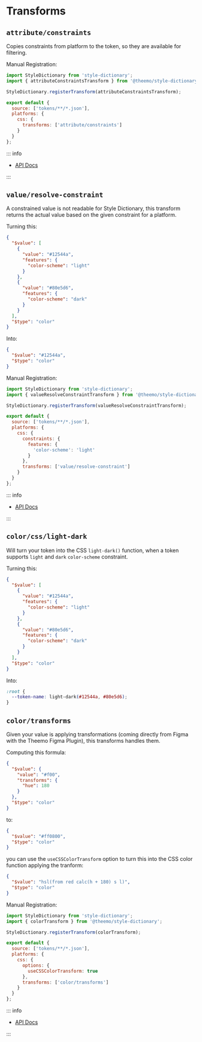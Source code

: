 # Transforms

## `attribute/constraints`

Copies constraints from platform to the token, so they are available for
filtering.

Manual Registration:

```js [config.js] twoslash
import StyleDictionary from 'style-dictionary';
import { attributeConstraintsTransform } from '@theemo/style-dictionary';

StyleDictionary.registerTransform(attributeConstraintsTransform);

export default {
  source: ['tokens/**/*.json'],
  platforms: {
    css: {
      transforms: ['attribute/constraints']
    }
  }
};
```

::: info

- [API Docs](../../../api/@theemo/style-dictionary/variables/attributeConstraintsTransform.md)

:::

## `value/resolve-constraint`

A constrained value is not readable for Style Dictionary, this transform returns
the actual value based on the given constraint for a platform.

Turning this:

```json [token]
{
  "$value": [
    {
      "value": "#12544a",
      "features": {
        "color-scheme": "light"
      }
    },
    {
      "value": "#80e5d6",
      "features": {
        "color-scheme": "dark"
      }
    }
  ],
  "$type": "color"
}
```

Into:

```json [token]
{
  "$value": "#12544a",
  "$type": "color"
}
```

Manual Registration:

```js [config.js] twoslash
import StyleDictionary from 'style-dictionary';
import { valueResolveConstraintTransform } from '@theemo/style-dictionary';

StyleDictionary.registerTransform(valueResolveConstraintTransform);

export default {
  source: ['tokens/**/*.json'],
  platforms: {
    css: {
      constraints: {
        features: {
          'color-scheme': 'light'
        }
      },
      transforms: ['value/resolve-constraint']
    }
  }
};
```

::: info

- [API Docs](../../../api/@theemo/style-dictionary/variables/valueResolveConstraintTransform.md)

:::

## `color/css/light-dark`

Will turn your token into the CSS `light-dark()` function, when a token supports
`light` and `dark` `color-scheme` constraint.

Turning this:

```json [token]
{
  "$value": [
    {
      "value": "#12544a",
      "features": {
        "color-scheme": "light"
      }
    },
    {
      "value": "#80e5d6",
      "features": {
        "color-scheme": "dark"
      }
    }
  ],
  "$type": "color"
}
```

Into:

```css
:root {
  --token-name: light-dark(#12544a, #80e5d6);
}
```

## `color/transforms`

Given your value is applying transformations (coming directly from Figma with
the Theemo Figma Plugin), this transforms handles them.

Computing this formula:

```json [token]
{
  "$value": { 
    "value": "#f00",
    "transforms": {
      "hue": 180
    }
  },
  "$type": "color"
}
```

to:

```json [token]
{
  "$value": "#ff0800",
  "$type": "color"
}
```

you can use the `useCSSColorTransform` option to turn this into the CSS color
function applying the tranform:

```json [token]
{
  "$value": "hsl(from red calc(h + 180) s l)",
  "$type": "color"
}
```

Manual Registration:

```js [config.js] twoslash
import StyleDictionary from 'style-dictionary';
import { colorTransform } from '@theemo/style-dictionary';

StyleDictionary.registerTransform(colorTransform);

export default {
  source: ['tokens/**/*.json'],
  platforms: {
    css: {
      options: {
        useCSSColorTransform: true
      },
      transforms: ['color/transforms']
    }
  }
};
```

::: info

- [API Docs](../../../api/@theemo/style-dictionary/variables/colorTransform.md)

:::
